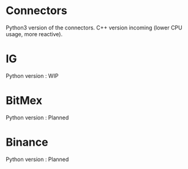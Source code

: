 Connectors
==========

Python3 version of the connectors.
C++ version incoming (lower CPU usage, more reactive).

IG
==

Python version : WIP

BitMex
======

Python version : Planned

Binance
=======

Python version : Planned

